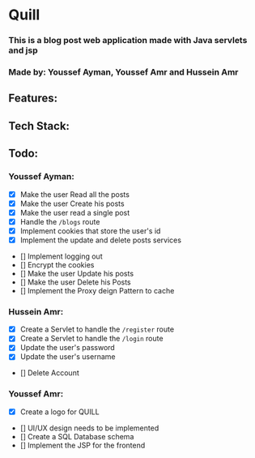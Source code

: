 # Quill
### This is a blog post web application made with Java servlets and jsp
### Made by: Youssef Ayman, Youssef Amr and Hussein Amr

## Features:


## Tech Stack:


## Todo:


###  Youssef Ayman:
 - [x] Make the user Read all the posts
 - [x] Make the user Create his posts
 - [x] Make the user read a single post
 - [x] Handle the `/blogs` route
 - [x] Implement cookies that store the user's id
 - [x] Implement the update and delete posts services
 - [] Implement logging out
 - [] Encrypt the cookies
 - [] Make the user Update his posts
 - [] Make the user Delete his Posts
 - [] Implement the Proxy deign Pattern to cache

### Hussein Amr:
- [x] Create a Servlet to handle the `/register` route
- [x] Create a Servlet to handle the `/login` route
- [x] Update the user's password
- [x] Update the user's username
- [] Delete Account


### Youssef Amr:
- [x] Create a logo for QUILL
- [] UI/UX design needs to be implemented
- [] Create a SQL Database schema
- [] Implement the JSP for the frontend
